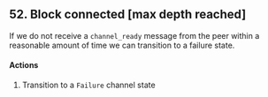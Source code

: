 ## 52. Block connected [max depth reached]

If we do not receive a `channel_ready` message from the peer within a reasonable amount of time we can transition to a failure state.

#### Actions

1. Transition to a `Failure` channel state
